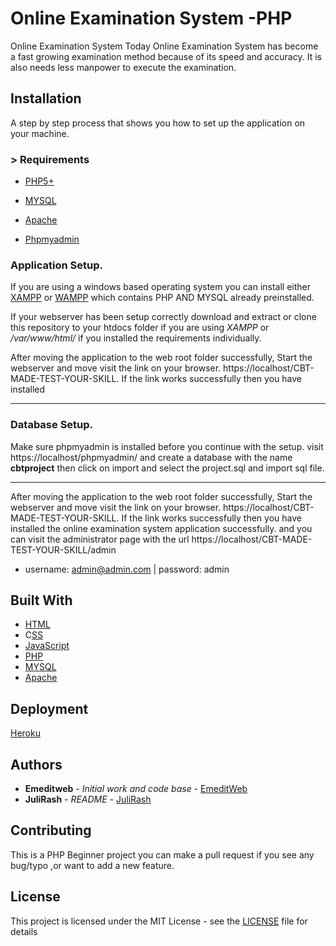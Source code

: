 
# Online Examination System -PHP

Online Examination System Today Online Examination System has become a fast growing examination method because of its speed and accuracy. It is also needs less manpower to execute the examination. 

## Installation

A step by step process that shows you how to set up  the application on your machine.

### > Requirements
* [PHP5+](https://php.net)

* [MYSQL](https://mysql.com)

* [Apache](https://apache.org)

* [Phpmyadmin](httos://phpmyadmin.net)


### Application Setup.

If you are using a windows based operating system you can install either [XAMPP](https://www.apachefriends.org/index.html) or [WAMPP](https://www.wampserver.com/en/) which contains PHP AND MYSQL already preinstalled.

If your webserver has been setup correctly download and extract or clone this repository to your htdocs folder if you are using *XAMPP* or */var/www/html/* if you installed the requirements individually.

After moving the application to the web root folder successfully, Start the webserver and move visit the link on your browser. https://localhost/CBT-MADE-TEST-YOUR-SKILL. If the link works successfully then you have installed

____
### Database Setup.

Make sure phpmyadmin is installed before you continue with the setup. visit https://localhost/phpmyadmin/ and create a database with the name **cbtproject** then click on import and select the project.sql and import sql file.

_______________________________________________

After moving the application to the web root folder successfully, Start the webserver and move visit the link on your browser. https://localhost/CBT-MADE-TEST-YOUR-SKILL. If the link works successfully then you have installed the online examination system application successfully. and you can visit the administrator page with the url https://localhost/CBT-MADE-TEST-YOUR-SKILL/admin 
* username: admin@admin.com  | password: admin

## Built With
* [HTML](https://en.wikipedia.org/wiki/HTML)
* C[SS](https://en.wikipedia.org/wiki/CSS)
* [JavaScript](https://en.wikipedia.org/wiki/JavaScript)
* [PHP](https://php,net)
* [MYSQL](https://mysql.com)
* [Apache](https://apache.org)


## Deployment

[Heroku](https://scotch.io/@phalconVee/deploying-a-php-and-mysql-web-app-with-heroku)


## Authors

* **Emeditweb** - *Initial work and code base* - [EmeditWeb](https://github.com/Emeditweb)
* **JuliRash** - *README* - [JuliRash](https://github.com/JuliRasgh)

## Contributing

This is a PHP Beginner project you can make a pull request if you see any bug/typo ,or want to add a new feature.


## License

This project is licensed under the MIT License - see the [LICENSE](LICENSE) file for details
